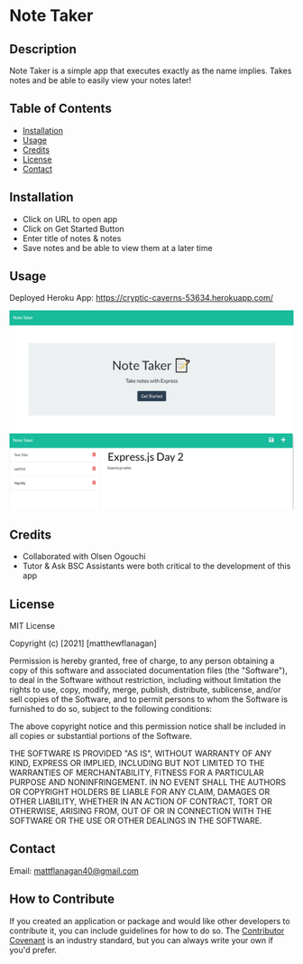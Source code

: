 # Note Taker

## Description
Note Taker is a simple app that executes exactly as the name implies. Takes notes and be able to easily view your notes later!

## Table of Contents
- [Installation](#installation)
- [Usage](#usage)
- [Credits](#credits)
- [License](#license)
- [Contact](#contact)

## Installation
- Click on URL to open app
- Click on Get Started Button 
- Enter title of notes & notes
- Save notes and be able to view them at a later time

## Usage
Deployed Heroku App: https://cryptic-caverns-53634.herokuapp.com/

![Screenshot of Opening Webpage](Assets/screenshot1.png)
![Screenshot of Notes Webpage](Assets/screenshot2.png)

## Credits
- Collaborated with Olsen Ogouchi 
- Tutor & Ask BSC Assistants were both critical to the development of this app

## License
MIT License

Copyright (c) [2021] [matthewflanagan]

Permission is hereby granted, free of charge, to any person obtaining a copy
of this software and associated documentation files (the "Software"), to deal
in the Software without restriction, including without limitation the rights
to use, copy, modify, merge, publish, distribute, sublicense, and/or sell
copies of the Software, and to permit persons to whom the Software is
furnished to do so, subject to the following conditions:

The above copyright notice and this permission notice shall be included in all
copies or substantial portions of the Software.

THE SOFTWARE IS PROVIDED "AS IS", WITHOUT WARRANTY OF ANY KIND, EXPRESS OR
IMPLIED, INCLUDING BUT NOT LIMITED TO THE WARRANTIES OF MERCHANTABILITY,
FITNESS FOR A PARTICULAR PURPOSE AND NONINFRINGEMENT. IN NO EVENT SHALL THE
AUTHORS OR COPYRIGHT HOLDERS BE LIABLE FOR ANY CLAIM, DAMAGES OR OTHER
LIABILITY, WHETHER IN AN ACTION OF CONTRACT, TORT OR OTHERWISE, ARISING FROM,
OUT OF OR IN CONNECTION WITH THE SOFTWARE OR THE USE OR OTHER DEALINGS IN THE
SOFTWARE.

## Contact
Email: mattflanagan40@gmail.com

## How to Contribute
If you created an application or package and would like other developers to contribute it, you can include guidelines for how to do so. The [Contributor Covenant](https://www.contributor-covenant.org/) is an industry standard, but you can always write your own if you'd prefer.